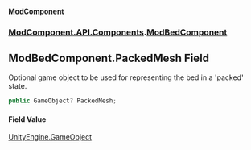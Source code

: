 #### [ModComponent](index.md 'index')
### [ModComponent.API.Components](index.md#ModComponent.API.Components 'ModComponent.API.Components').[ModBedComponent](ModBedComponent.md 'ModComponent.API.Components.ModBedComponent')

## ModBedComponent.PackedMesh Field

Optional game object to be used for representing the bed in a 'packed' state.

```csharp
public GameObject? PackedMesh;
```

#### Field Value
[UnityEngine.GameObject](https://docs.microsoft.com/en-us/dotnet/api/UnityEngine.GameObject 'UnityEngine.GameObject')